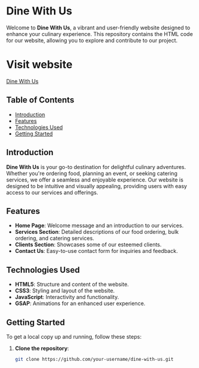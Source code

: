 # Dine With Us

Welcome to **Dine With Us**, a vibrant and user-friendly website designed to enhance your culinary experience. This repository contains the HTML code for our website, allowing you to explore and contribute to our project.
# Visit website
[Dine With Us](https://warm-biscotti-ec0600.netlify.app/)
## Table of Contents

- [Introduction](#introduction)
- [Features](#features)
- [Technologies Used](#technologies-used)
- [Getting Started](#getting-started)

## Introduction

**Dine With Us** is your go-to destination for delightful culinary adventures. Whether you're ordering food, planning an event, or seeking catering services, we offer a seamless and enjoyable experience. Our website is designed to be intuitive and visually appealing, providing users with easy access to our services and offerings.

## Features

- **Home Page**: Welcome message and an introduction to our services.
- **Services Section**: Detailed descriptions of our food ordering, bulk ordering, and catering services.
- **Clients Section**: Showcases some of our esteemed clients.
- **Contact Us**: Easy-to-use contact form for inquiries and feedback.

## Technologies Used

- **HTML5**: Structure and content of the website.
- **CSS3**: Styling and layout of the website.
- **JavaScript**: Interactivity and functionality.
- **GSAP**: Animations for an enhanced user experience.

## Getting Started

To get a local copy up and running, follow these steps:

1. **Clone the repository**:
   ```bash
   git clone https://github.com/your-username/dine-with-us.git
